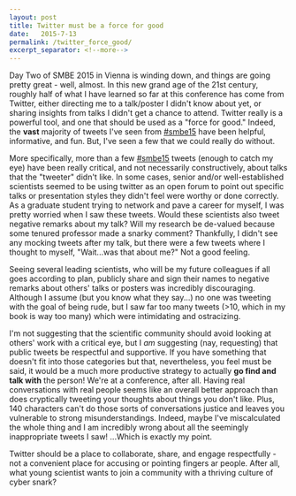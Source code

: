 ```yaml
---
layout: post
title: Twitter must be a force for good
date:   2015-7-13
permalink: /twitter_force_good/
excerpt_separator: <!--more-->
---
```


Day Two of SMBE 2015 in Vienna is winding down, and things are going pretty great - well, almost. In this new grand age of the 21st century, roughly half of what I have learned so far at this conference has come from Twitter, either directing me to a talk/poster I didn't know about yet, or sharing insights from talks I didn't get a chance to attend. Twitter really is a powerful tool, and one that should be used as a "force for good." Indeed, the **vast** majority of tweets I've seen from [#smbe15](https://twitter.com/hashtag/smbe15?src=hash&vertical=default&f=tweets) have been helpful, informative, and fun. But, I've seen a few that we could really do without. 

<!--more-->

More specifically, more than a few [#smbe15](https://twitter.com/hashtag/smbe15?src=hash&vertical=default&f=tweets) tweets (enough to catch my eye) have been really critical, and not necessarily constructively,  about talks that the "tweeter" didn't like. In some cases, senior and/or well-established scientists seemed to be using twitter as an open forum to point out specific talks or presentation styles they didn't feel were worthy or done correctly. As a graduate student trying to network and pave a career for myself, I was pretty worried when I saw these tweets. Would these scientists also tweet negative remarks about my talk? Will my research be de-valued because some tenured professor made a snarky comment? Thankfully, I didn't see any mocking tweets after my talk, but there were a few tweets where I thought to myself, "Wait...was that about me?" Not a good feeling. 

Seeing several leading scientists, who will be my future colleagues if all goes according to plan, publicly share and sign their names to negative remarks about others' talks or posters was incredibly discouraging. Although I assume (but you know what they say...) no one was tweeting with the goal of being rude, but I saw far too many tweets (>10, which in my book is way too many) which were intimidating and ostracizing. 

I'm not suggesting that the scientific community should avoid looking at others' work with a critical eye, but I *am* suggesting (nay, requesting) that public tweets be respectful and supportive. If you have something that doesn't fit into those categories but that, nevertheless, you feel must be said, it would be a much more productive strategy to actually **go find and talk with** the person! We're at a conference, after all. Having real conversations with real people seems like an overall better approach than does cryptically tweeting your thoughts about things you don't like. Plus, 140 characters can't do those sorts of conversations justice and leaves you vulnerable to strong misunderstandings. Indeed, maybe I've miscalculated the whole thing and I am incredibly wrong about all the seemingly inappropriate tweets I saw! ...Which is exactly my point. 

Twitter should be a place to collaborate, share, and engage respectfully - not a convenient place for accusing or pointing fingers ar people. After all, what young scientist wants to join a community with a thriving culture of cyber snark?





